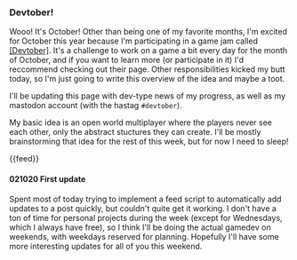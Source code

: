 ### Devtober!

Wooo! It's October! Other than being one of my favorite months, I'm excited for October this year because I'm participating in a game jam called [[Devtober]](https://itch.io/jam/devtober-2019). It's a challenge to work on a game a bit every day for the month of October, and if you want to learn more (or participate in it) I'd reccommend checking out their page. Other responsibilities kicked my butt today, so I'm just going to write this overview of the idea and maybe a toot.

I'll be updating this page with dev-type news of my progress, as well as my mastodon account (with the hastag `#devtober`).

My basic idea is an open world multiplayer where the players never see each other, only the abstract stuctures they can create. I'll be mostly brainstorming that idea for the rest of this week, but for now I need to sleep!
 
 
{{feed}}

#### 021020 First update

Spent most of today trying to implement a feed script to automatically add updates to a post quickly, but couldn't quite get it working. I don't have a ton of time for personal projects during the week (except for Wednesdays, which I always have free), so I think I'll be doing the actual gamedev on weekends, with weekdays reserved for planning. Hopefully I'll have some more interesting updates for all of you this weekend.

